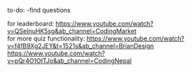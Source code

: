 to-do:
-find questions


for leaderboard: https://www.youtube.com/watch?v=QSeInuHK5sg&ab_channel=CodingMarket
<br>
for more quiz functionality: https://www.youtube.com/watch?v=f4fB9Xg2JEY&t=1521s&ab_channel=BrianDesign
https://www.youtube.com/watch?v=pQr4O1OITJo&ab_channel=CodingNepal